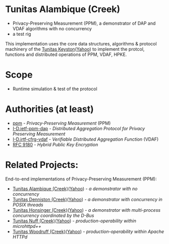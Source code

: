 # Tunitas Alambique (Creek)

- Privacy-Preserving Measurement (PPM), a demonstrator of DAP and VDAF algorithms with no concurrency
- a test rig

This implementation uses the core data structures, algorithms & protocol machinery of the [Tunitas Keyston](https://git.tunitas.technology/repos/components/keyston/)([Yahoo](https://github.com/yahoo/tunitas-keyston)) to implement the protcol, functions and distributed operations of PPM, VDAF, HPKE.

# Scope
- Runtime simulation & test of the protocol

# Authorities (at least)

- [ppm](https://datatracker.ietf.org/wg/ppm/documents/) - <em>Privacy-Preserving Measurement</em> (PPM)
- [I-D.ietf-ppm-dap](https://ietf-wg-ppm.github.io/draft-ietf-ppm-dap/draft-ietf-ppm-dap.html) - <em>Distributed Aggregation Protocol for Privacy Preserving Measurement</em>
- [I-D.irtf-cfrg-vdaf](https://www.ietf.org/archive/id/draft-irtf-cfrg-vdaf-03.html) - <em>Verifiable Distributed Aggregation Function</em> (VDAF)
- [RFC 9180](https://www.ietf.org/rfc/rfc9180.html) - <em>Hybrid Public Key Encryption</em>

# Related Projects:

End-to-end implementations of Privacy-Preserving Measurement (PPM):
- [Tunitas Alambique (Creek)](https://git.tunitas.technology/repos/services/alambique)([Yahoo](https://github.com/yahoo/tunitas-alambique/)) - <em>a demonstrator with no concurrency</em>
- [Tunitas Denniston (Creek)](https://github.com/yahoo/tunitas-denniston)([Yahoo](https://github.com/yahoo/tunitas-denniston/)) - <em>a demonstrator with concurrency in POSIX threads</em>
- [Tunitas Honsinger (Creek)](https://github.com/yahoo/tunitas-honsinger)([Yahoo](https://github.com/yahoo/tunitas-honsinger/)) - <em>a demonstrator with multi-process concurrency coordinated by the D-Bus</em>
- [Tunitas Nuff (Creek)](https://github.com/yahoo/tunitas-nuff)([Yahoo](https://github.com/yahoo/tunitas-nuff/)) - <em>production-operability within microhttpd++</em>
- [Tunitas Woodruff (Creek)](https://github.com/yahoo/tunitas-woodruff)([Yahoo](https://github.com/yahoo/tunitas-woodruff/)) - <em>production-operability within Apache HTTPd</em>
